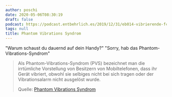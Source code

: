 ```yaml
---
author: poschi
date: 2020-05-06T08:30:19
draft: false
podcast: https://podcast.entbehrlich.es/2019/12/31/eb014-vibrierende-fckw-froesche/
tags: null
title: Phantom Vibrations Syndrom
---
```


"Warum schaust du dauernd auf dein Handy?" "Sorry, hab das Phantom-Vibrations-Syndrom"

> Als Phantom-Vibrations-Syndrom (PVS) bezeichnet man die irrtümliche
> Vorstellung von Besitzern von Mobiltelefonen, dass ihr Gerät vibriert, obwohl
> sie selbiges nicht bei sich tragen oder der Vibrationsalarm nicht ausgelöst
> wurde.
>
> Quelle: [Phantom Vibrations Syndrom](https://de.wikipedia.org/wiki/Phantom-Vibrations-Syndrom)